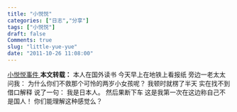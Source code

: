 ```yaml
---
title: "小悦悦"
categories: ["日志","分享"]
tags: ["小悦悦"]
draft: false
Comments: true
slug: "little-yue-yue"
date: "2011-10-26 11:08:00"
---
```


<a href="https://zh.wikipedia.org/zh-hans/% E5% B0%8F% E6%82% A6% E6%82% A6% E4% BA%8B% E4% BB% B6" target="_blank"> 小悦悦事件 </a>
<strong > 本文转载：</strong>
本人在国外读书
今天早上在地铁上看报纸
旁边一老太太问我：
为什么你们不救那个可怜的两岁小女孩呢？
我顿时就楞了半天
实在找不到借口解释
说了一句：
我是日本人。
然后果断下车
这是我第一次在这边称自己不是国人！
你们能理解这种感觉么？


